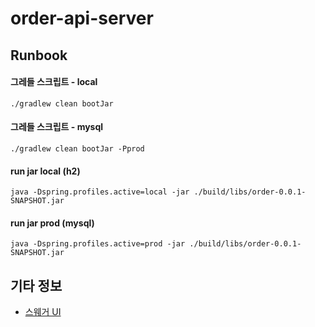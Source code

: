 # order-api-server

## Runbook

#### 그레들 스크립트 - local

```
./gradlew clean bootJar
```

#### 그레들 스크립트 - mysql

```
./gradlew clean bootJar -Pprod
```

#### run jar local (h2)

```
java -Dspring.profiles.active=local -jar ./build/libs/order-0.0.1-SNAPSHOT.jar
```

#### run jar prod (mysql)

```
java -Dspring.profiles.active=prod -jar ./build/libs/order-0.0.1-SNAPSHOT.jar
```

## 기타 정보

- [스웨거 UI](http://localhost:8080/swagger-ui/index.html#/)
